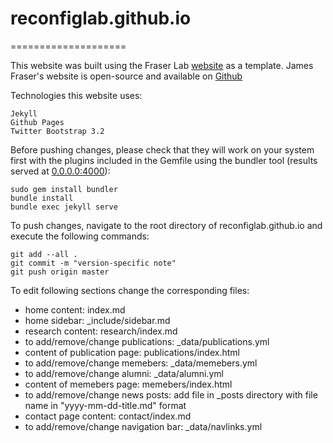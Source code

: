 # reconfiglab.github.io
====================

This website was built using the Fraser Lab [website](http://fraserlab.com/) as a template.  James Fraser's website is open-source and available on [Github](https://github.com/fraser-lab/fraser-lab.github.io)


Technologies this website uses:  

    Jekyll  
    Github Pages  
    Twitter Bootstrap 3.2  

Before pushing changes, please check that they will work on your system first with the plugins included in the Gemfile using the bundler tool (results served at [0.0.0.0:4000](0.0.0.0:4000)):

    sudo gem install bundler
    bundle install
    bundle exec jekyll serve

To push changes, navigate to the root directory of reconfiglab.github.io and execute the following commands:

	git add --all .
	git commit -m "version-specific note"
	git push origin master
	
To edit following sections change the corresponding files:

- home content: index.md
- home sidebar: _include/sidebar.md
- research content: research/index.md
- to add/remove/change publications: _data/publications.yml
- content of publication page: publications/index.html
- to add/remove/change memebers: _data/memebers.yml
- to add/remove/change alumni: _data/alumni.yml
- content of memebers page: memebers/index.html
- to add/remove/change news posts: add file in _posts directory with file name in "yyyy-mm-dd-title.md" format
- contact page content: contact/index.md
- to add/remove/change navigation bar: _data/navlinks.yml
